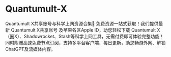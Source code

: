 # Quantumult-X
Quantumult X共享账号与科学上网资源合集🎉 免费资源一站式获取！我们提供最新 Quantumult X共享账号 及苹果各区Apple ID，助您轻松下载 Quantumult X（圈X）、Shadowrocket、Stash等科学上网工具，无需付费即可体验完整功能！同时附赠高速免费节点订阅，支持多平台客户端，每日更新，助您畅游外网、解锁ChatGPT及流媒体内容。
